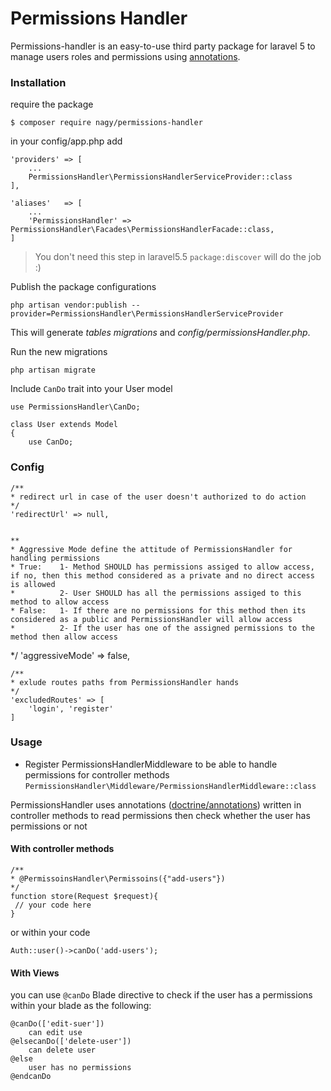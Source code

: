 # Permissions Handler
Permissions-handler is an easy-to-use third party package for laravel 5  to manage users roles and permissions  using [annotations](https://github.com/doctrine/annotations).


### Installation

require the package 
    
    $ composer require nagy/permissions-handler
    
 in your config/app.php add

    'providers' => [
        ...
        PermissionsHandler\PermissionsHandlerServiceProvider::class
    ],

    'aliases'   => [
        ...
        'PermissionsHandler' => PermissionsHandler\Facades\PermissionsHandlerFacade::class,
    ]

> You don't need this step in laravel5.5 `package:discover`  will do the job :)
    
Publish the package configurations

    php artisan vendor:publish --provider=PermissionsHandler\PermissionsHandlerServiceProvider

This will generate *tables migrations* and *config/permissionsHandler.php*.

Run the new migrations

    php artisan migrate

    
Include `CanDo` trait into your User model

    use PermissionsHandler\CanDo;

    class User extends Model
    {
        use CanDo;
    

### Config

    /**
    * redirect url in case of the user doesn't authorized to do action
    */
    'redirectUrl' => null,


    **
    * Aggressive Mode define the attitude of PermissionsHandler for handling permissions
    * True:    1- Method SHOULD has permissions assiged to allow access, if no, then this method considered as a private and no direct access is allowed
    *          2- User SHOULD has all the permissions assiged to this method to allow access
    * False:   1- If there are no permissions for this method then its considered as a public and PermissionsHandler will allow access
    *          2- If the user has one of the assigned permissions to the method then allow access
   */
    'aggressiveMode' => false,


    /**
    * exlude routes paths from PermissionsHandler hands
    */
    'excludedRoutes' => [
        'login', 'register'
    ]

### Usage
 * Register PermissionsHandlerMiddleware to be able to handle permissions for controller methods
    `PermissionsHandler\Middleware/PermissionsHandlerMiddleware::class`

PermissionsHandler uses annotations ([doctrine/annotations](https://github.com/doctrine/annotations)) written in controller methods to read permissions then check whether the user has permissions or not 

#### With controller methods
	/**
	* @PermissoinsHandler\Permissoins({"add-users"})
	*/
	function store(Request $request){
	 // your code here
	}

or within your code

    Auth::user()->canDo('add-users');
#### With Views
you can use `@canDo` Blade directive to check if the user has a permissions within your blade as the following:

    @canDo(['edit-suer'])
        can edit use
    @elsecanDo(['delete-user'])
        can delete user
    @else
        user has no permissions
    @endcanDo
    